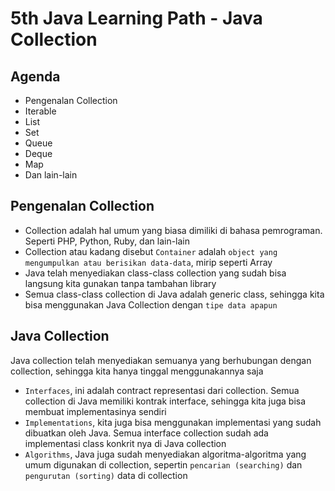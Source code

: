 # 5th Java Learning Path - Java Collection

## Agenda

- Pengenalan Collection
- Iterable
- List
- Set
- Queue
- Deque
- Map
- Dan lain-lain

## Pengenalan Collection

- Collection adalah hal umum yang biasa dimiliki di bahasa pemrograman. Seperti PHP, Python, Ruby, dan lain-lain
- Collection atau kadang disebut `Container` adalah `object yang mengumpulkan atau berisikan data-data`, mirip seperti Array
- Java telah menyediakan class-class collection yang sudah bisa langsung kita gunakan tanpa tambahan library
- Semua class-class collection di Java adalah generic class, sehingga kita bisa menggunakan Java Collection dengan `tipe data apapun`

## Java Collection

Java collection telah menyediakan semuanya yang berhubungan dengan collection, sehingga kita hanya tinggal menggunakannya saja

- `Interfaces`, ini adalah contract representasi dari collection. Semua collection di Java memiliki kontrak interface, sehingga kita juga bisa membuat implementasinya sendiri
- `Implementations`, kita juga bisa menggunakan implementasi yang sudah dibuatkan oleh Java. Semua interface collection sudah ada implementasi class konkrit nya di Java collection
- `Algorithms`, Java juga sudah menyediakan algoritma-algoritma yang umum digunakan di collection, sepertin `pencarian (searching)` dan `pengurutan (sorting)` data di collection
